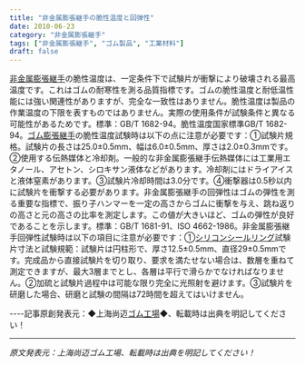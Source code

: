 ```yaml
---
title: "非金属膨張継手の脆性温度と回弾性"
date: 2010-06-23
category: "非金属膨張継手"
tags: ["非金属膨張継手", "ゴム製品", "工業材料"]
draft: false
---
```


[非金属膨張継手](http://www.smpolymer.com/feijinshupengzhangjie/)の脆性温度は、一定条件下で試験片が衝撃により破壊される最高温度です。これはゴムの耐寒性を測る品質指標です。ゴムの脆性温度と耐低温性能には強い関連性がありますが、完全な一致性はありません。脆性温度は製品の作業温度の下限を表すものではありません。実際の使用条件が試験条件と異なる可能性があるためです。標準：GB/T 1682-94。脆性温度国家標準GB/T 1682-94。[ゴム膨張継手](http://www.smpolymer.com/xiangjiaopengzhangjie/)の脆性温度試験時は以下の点に注意が必要です：①試験片規格。試験片の長さは25.0±0.5mm、幅は6.0±0.5mm、厚さは2.0±0.3mmです。②使用する伝熱媒体と冷却剤。一般的な非金属膨張継手伝熱媒体には工業用エタノール、アセトン、シロキサン液体などがあります。冷却剤にはドライアイスと液体窒素があります。③試験片冷却時間は3.0分です。④衝撃器は0.5秒以内に試験片を衝撃する必要があります。非金属膨張継手の回弾性はゴムの弾性を測る重要な指標で、振り子ハンマーを一定の高さからゴムに衝撃を与え、跳ね返りの高さと元の高さの比率を測定します。この値が大きいほど、ゴムの弾性が良好であることを示します。標準：GB/T 1681-91、ISO 4662-1986。非金属膨張継手回弾性試験時は以下の項目に注意が必要です：①[シリコンシールリング](http://www.smpolymer.com/)試験片寸法と試験規範：試験片は円柱形で、厚さ12.5±0.5mm、直径29±0.5mmです。完成品から直接試験片を切り取り、要求を満たせない場合は、数層を重ねて測定できますが、最大3層までとし、各層は平行で滑らかでなければなりません。②加硫と試験片過程中は可能な限り完全に光照射を避けます。③試験片を研磨した場合、研磨と試験の間隔は72時間を超えてはいけません。

----記事原創発表元：◆上海尚迈[ゴム工場](http://www.smpolymer.com/)◆、転載時は出典を明記してください！

---

*原文発表元：上海尚迈ゴム工場、転載時は出典を明記してください！*